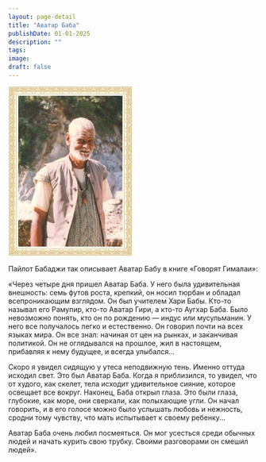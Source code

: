 ```yaml
---
layout: page-detail
title: "Аватар Баба"
publishDate: 01-01-2025
description: ""
tags:
image:
draft: false
---
```


![Аватар Баба](/upload/iblock/6df/6df6baffabe1d60fc5e3ebb2e7fb0ff4.jpg "Аватар Баба") 

 Пайлот Бабаджи так описывает Аватар Бабу в книге «Говорят Гималаи»:

 «Через четыре дня пришел Аватар Баба. У него была удивительная внешность: семь футов роста, крепкий, он носил тюрбан и обладал всепро­никающим взглядом. Он был учителем Хари Бабы. Кто-то называл его Рамупир, кто-то Аватар Гири, а кто-то Аугхар Баба. Было невозможно понять, кто он по рождению — индус или мусульманин. У него все получалось легко и естественно. Он говорил почти на всех языках мира. Он все знал: начиная от цен на рынках, и заканчивая политикой. Он не оглядывал­ся на прошлое, жил в настоящем, прибавляя к нему будущее, и всегда улыбался...

 Скоро я увидел сидящую у утеса неподвижную тень. Именно оттуда исходил свет. Это был Аватар Баба. Когда я приблизился, то увидел, что от худого, как скелет, тела исходит удивительное сияние, кото­рое освещает все вокруг. Наконец, Баба открыл глаза. Это были глаза, глубокие, как море, они сверкали, как полыхающие угли. Он начал говорить, и в его голосе можно было услышать любовь и нежность, сродни тому чувству, что мать испытывает к своему ребенку...

 Аватар Баба очень любил посмеяться. Он мог усесться среди обычных людей и начать курить свою трубку. Своими разговорами он смешил людей».
  
  
